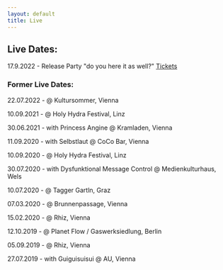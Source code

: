 ```yaml
---
layout: default
title: Live
---
```


## Live Dates:
17.9.2022 - Release Party "do you here it as well?" [Tickets](https://ntry.at/quodrelease)

### Former Live Dates:

22.07.2022 - @ Kultursommer, Vienna

10.09.2021 - @ Holy Hydra Festival, Linz

30.06.2021 - with Princess Angine @ Kramladen, Vienna

11.09.2020 - with Selbstlaut @ CoCo Bar, Vienna

10.09.2020 - @ Holy Hydra Festival, Linz

30.07.2020 - with Dysfunktional Message Control @ Medienkulturhaus, Wels

10.07.2020 - @ Tagger Gartln, Graz

07.03.2020 - @ Brunnenpassage, Vienna

15.02.2020 - @ Rhiz, Vienna

12.10.2019 - @ Planet Flow / Gaswerksiedlung, Berlin

05.09.2019 - @ Rhiz, Vienna

27.07.2019 - with Guiguisuisui @ AU, Vienna
